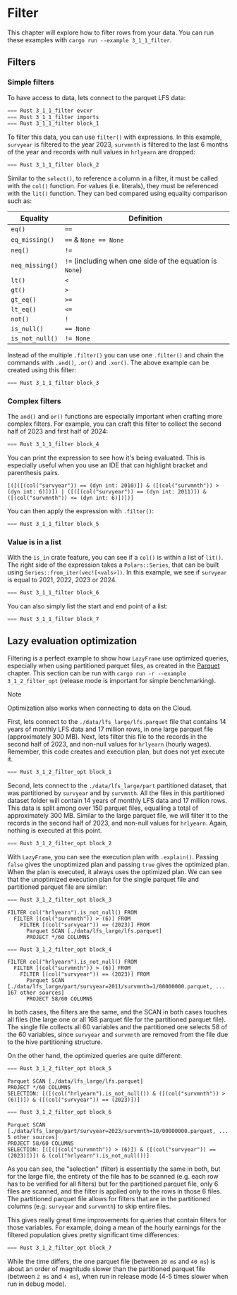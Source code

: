 # Filter

This chapter will explore how to filter rows from your data. You can run these examples with `cargo run --example 3_1_1_filter`.

## Filters

### Simple filters

To have access to data, lets connect to the parquet LFS data:

```Rust
=== Rust 3_1_1_filter evcxr
=== Rust 3_1_1_filter imports
=== Rust 3_1_1_filter block_1
```

To filter this data, you can use `filter()` with expressions. In this example, `survyear` is filtered to the year 2023, `survmnth` is filtered to the last 6 months of the year and records with null values in `hrlyearn` are dropped:

```Rust
=== Rust 3_1_1_filter block_2
```

Similar to the `select()`, to reference a column in a filter, it must be called with the `col()` function. For values (i.e. literals), they must be referenced with the `lit()` function. They can bed compared using equality comparison such as:

| Equality        | Definition                                               |
|-----------------|----------------------------------------------------------|
| `eq()`          | `==`                                                     |
| `eq_missing()`  | `==` & `None == None`                                    |
| `neq()`         | `!=`                                                     |
| `neq_missing()` | `!=` (including when one side of the equation is `None`) |
| `lt()`          | `<`                                                      |
| `gt()`          | `>`                                                      |
| `gt_eq()`       | `>=`                                                     |
| `lt_eq()`       | `<=`                                                     |
| `not()`         | `!`                                                      |
| `is_null()`     | `== None`                                                |
| `is_not_null()` | `!= None`                                                |

Instead of the multiple `.filter()` you can use one `.filter()` and chain the commands with `.and()`, `.or()` and `.xor()`. The above example can be created using this filter:

```Rust
=== Rust 3_1_1_filter block_3
```

### Complex filters

The `and()` and `or()` functions are especially important when crafting more complex filters. For example, you can craft this filter to collect the second half of 2023 and first half of 2024: 

```Rust 
=== Rust 3_1_1_filter block_4
```

You can print the expression to see how it's being evaluated. This is especially useful when you use an IDE that can highlight bracket and parenthesis pairs.

```
[([([(col("survyear")) == (dyn int: 2010)]) & ([(col("survmnth")) > (dyn int: 6)])]) | ([([(col("survyear")) == (dyn int: 2011)]) & ([(col("survmnth")) <= (dyn int: 6)])])]
```

You can then apply the expression with `.filter()`:

```Rust
=== Rust 3_1_1_filter block_5
```

### Value is in a list

With the `is_in` crate feature, you can see if a `col()` is within a list of `lit()`. The right side of the expression takes a `Polars::Series`, that can be built using `Series::from_iter(vec![<vals>])`. In this example, we see if `survyear` is equal to 2021, 2022, 2023 or 2024.

```Rust
=== Rust 3_1_1_filter block_6
```

You can also simply list the start and end point of a list:

```Rust
=== Rust 3_1_1_filter block_7
```

## Lazy evaluation optimization

Filtering is a perfect example to show how `LazyFrame` use optimized queries, especially when using partitioned parquet files, as created in the [Parquet](../2_data/parquet.md#writing) chapter. This section can be run with `cargo run -r --example 3_1_2_filter_opt` (release mode is important for simple benchmarking).

> [!NOTE]
> Optimization also works when connecting to data on the Cloud.

First, lets connect to the `./data/lfs_large/lfs.parquet` file that contains 14 years of monthly LFS data and 17 million rows, in one large parquet file (approximately 300 MB). Next, lets filter this file to the records in the second half of 2023, and non-null values for `hrlyearn` (hourly wages). Remember, this code creates and execution plan, but does not yet execute it.

```Rust
=== Rust 3_1_2_filter_opt block_1
```

Second, lets connect to the `./data/lfs_large/part` partitioned dataset, that was partitioned by `survyear` and by `survmnth`. All the files in this partitioned dataset folder will contain 14 years of monthly LFS data and 17 million rows. This data is split among over 150 parquet files, equalling a total of approximately 300 MB. Similar to the large parquet file, we will filter it to the records in the second half of 2023, and non-null values for `hrlyearn`. Again, nothing is executed at this point. 

```Rust
=== Rust 3_1_2_filter_opt block_2
```

With `LazyFrame`, you can see the execution plan with `.explain()`. Passing `false` gives the unoptimized plan and passing `true` gives the optimized plan. When the plan is executed, it always uses the optimized plan. We can see that the unoptimized execution plan for the single parquet file and partitioned parquet file are similar:

```Rust
=== Rust 3_1_2_filter_opt block_3
```

```
FILTER col("hrlyearn").is_not_null() FROM
  FILTER [(col("survmnth")) > (6)] FROM
    FILTER [(col("survyear")) == (2023)] FROM
      Parquet SCAN [./data/lfs_large/lfs.parquet]
      PROJECT */60 COLUMNS
```

```Rust
=== Rust 3_1_2_filter_opt block_4
```

```
FILTER col("hrlyearn").is_not_null() FROM
  FILTER [(col("survmnth")) > (6)] FROM
    FILTER [(col("survyear")) == (2023)] FROM
      Parquet SCAN [./data/lfs_large/part/survyear=2011/survmnth=1/00000000.parquet, ... 167 other sources]
      PROJECT 58/60 COLUMNS
```

In both cases, the filters are the same, and the SCAN in both cases touches all files (the large one or all 168 parquet file for the partitioned parquet file). The single file collects all 60 variables and the partitioned one selects 58 of the 60 variables, since `survyear` and `survmnth` are removed from the file due to the hive partitioning structure.

On the other hand, the optimized queries are quite different:

```Rust
=== Rust 3_1_2_filter_opt block_5
```

```
Parquet SCAN [./data/lfs_large/lfs.parquet]
PROJECT */60 COLUMNS
SELECTION: [([(col("hrlyearn").is_not_null()) & ([(col("survmnth")) > (6)])]) & ([(col("survyear")) == (2023)])]
```

```Rust
=== Rust 3_1_2_filter_opt block_6
```

```
Parquet SCAN [./data/lfs_large/part/survyear=2023/survmnth=10/00000000.parquet, ... 5 other sources]
PROJECT 58/60 COLUMNS
SELECTION: [([([(col("survmnth")) > (6)]) & ([(col("survyear")) == (2023)])]) & (col("hrlyearn").is_not_null())]
```

As you can see, the "selection" (filter) is essentially the same in both, but for the large file, the entirety of the file has to be scanned (e.g. each row has to be verified for all filters) but for the partitioned parquet file, only 6 files are scanned, and the filter is applied only to the rows in those 6 files. The partitioned parquet file allows for filters that are in the partitioned columns (e.g. `survyear` and `survmnth`) to skip entire files.

This gives really great time improvements for queries that contain filters for those variables. For example, doing a mean of the hourly earnings for the filtered population gives pretty significant time differences:

```Rust
=== Rust 3_1_2_filter_opt block_7
```

While the time differs, the one parquet file (between `20 ms` and `40 ms`) is about an order of magnitude slower than the partitioned parquet file (between `2 ms` and `4 ms`), when run in release mode (4-5 times slower when run in debug mode).
